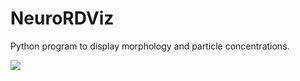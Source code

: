 # NeuroRDViz
Python program to display morphology and particle concentrations.

<img src="https://imgur.com/9c8RuL6.png">
